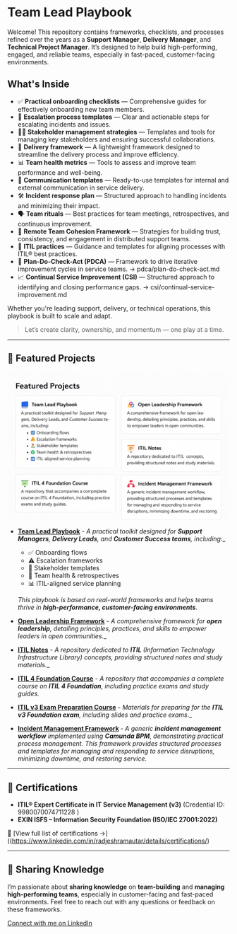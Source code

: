 # Team Lead Playbook

Welcome! This repository contains frameworks, checklists, and processes refined over the years as a **Support Manager**, **Delivery Manager**, and **Technical Project Manager**. It’s designed to help build high-performing, engaged, and reliable teams, especially in fast-paced, customer-facing environments.

## What's Inside

- ✅ **Practical onboarding checklists** — Comprehensive guides for effectively onboarding new team members.
- 🚨 **Escalation process templates** — Clear and actionable steps for escalating incidents and issues.
- 🧑‍💼 **Stakeholder management strategies** — Templates and tools for managing key stakeholders and ensuring successful collaborations.
- 🔄 **Delivery framework** — A lightweight framework designed to streamline the delivery process and improve efficiency.
- 📊 **Team health metrics** — Tools to assess and improve team performance and well-being.
- 💬 **Communication templates** — Ready-to-use templates for internal and external communication in service delivery.
- 🛠️ **Incident response plan** — Structured approach to handling incidents and minimizing their impact.
- 🗣 **Team rituals** — Best practices for team meetings, retrospectives, and continuous improvement.
- 🎯 **Remote Team Cohesion Framework** — Strategies for building trust, consistency, and engagement in distributed support teams.
- 📘 **ITIL practices** — Guidance and templates for aligning processes with ITIL® best practices.
- 🔄 **Plan-Do-Check-Act (PDCA)** — Framework to drive iterative improvement cycles in service teams. → pdca/plan-do-check-act.md
- 📈 **Continual Service Improvement (CSI)** — Structured approach to identifying and closing performance gaps. → csi/continual-service-improvement.md

Whether you're leading support, delivery, or technical operations, this playbook is built to scale and adapt.

> Let’s create clarity, ownership, and momentum — one play at a time.

---

## 🚀 Featured Projects

![Featured Projects Section](https://raw.githubusercontent.com/radjeshr/team-lead-playbook/main/assets/Featured_Projects_Section.png)

- <strong>[Team Lead Playbook](https://github.com/radjeshr/team-lead-playbook)</strong> -  _A practical toolkit designed for **Support Managers**, **Delivery Leads**, and **Customer Success teams**, including:__
  - ✅ Onboarding flows
  - ⚠️ Escalation frameworks
  - 💼 Stakeholder templates
  - 🏥 Team health & retrospectives
  - 📊 ITIL-aligned service planning

  _This playbook is based on real-world frameworks and helps teams thrive in **high-performance, customer-facing environments**._
- <strong>[Open Leadership Framework](https://github.com/mozilla/open-leadership-framework)</strong> -  _A comprehensive framework for **open leadership**, detailing principles, practices, and skills to empower leaders in open communities.__
- <strong>[ITIL Notes](https://github.com/mindsparkist/ITIL-Notes)</strong> -  _A repository dedicated to **ITIL** (Information Technology Infrastructure Library) concepts, providing structured notes and study materials.__
- <strong>[ITIL 4 Foundation Course](https://github.com/ISaudI/ITIL-4-Foundation-Complete-Course-with-2-Practice-Exams)</strong> -  _A repository that accompanies a complete course on **ITIL 4 Foundation**, including practice exams and study guides._
- <strong>[ITIL v3 Exam Preparation Course](https://github.com/PacktPublishing/ITIL-v3-Foundations-Complete-ITIL-Exam-Preparation-Course)</strong> -  _Materials for preparing for the **ITIL v3 Foundation exam**, including slides and practice exams.__
- <strong>[Incident Management Framework](https://github.com/DigiBP/digibp-saentis)  </strong> -  _A generic **incident management workflow** implemented using **Camunda BPM**, demonstrating practical process management. This framework provides structured processes and templates for managing and responding to service disruptions, minimizing downtime, and restoring service._

---

## 📜 Certifications

- **ITIL® Expert Certificate in IT Service Management (v3)**  (Credential ID: 9980070074711228 )
- **EXIN ISFS – Information Security Foundation (ISO/IEC 27001:2022)**

 📄 [View full list of certifications →]((https://www.linkedin.com/in/radjeshramautar/details/certifications/)

---

## 💼 Sharing Knowledge

I’m passionate about **sharing knowledge** on **team-building** and **managing high-performing teams**, especially in customer-facing and fast-paced environments. Feel free to reach out with any questions or feedback on these frameworks.

[Connect with me on LinkedIn](https://www.linkedin.com/in/radjeshramautar/)
